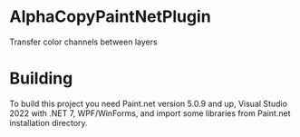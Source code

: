 # AlphaCopyPaintNetPlugin
Transfer color channels between layers

# Building
To build this project you need Paint.net version 5.0.9 and up, Visual Studio 2022 with .NET 7, WPF/WinForms, and import some libraries from Paint.net installation directory.
